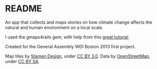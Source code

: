 README
=====

An app that collects and maps stories on how climate change affects the natural and human environment on a local scale.

I used the gmaps4rails gem, with help from this [great tutorial](http://andyglassblog.wordpress.com/2012/07/06/google-maps-for-rails-with-gmaps4-rails-tutorial-on-how-to-post-and-filter-locations/).

Created for the General Assembly WDI Boston 2013 first project.

Map tiles by <a href="http://stamen.com">Stamen Design</a>, under <a href="http://creativecommons.org/licenses/by/3.0">CC BY 3.0</a>. Data by <a href="http://openstreetmap.org">OpenStreetMap</a>, under <a href="http://creativecommons.org/licenses/by-sa/3.0">CC BY SA</a>.
